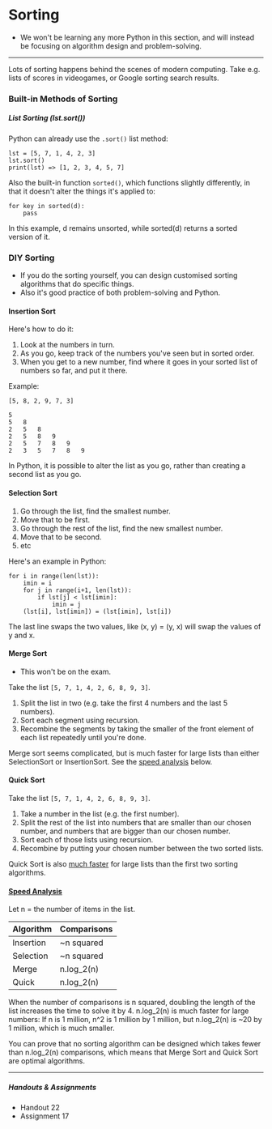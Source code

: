 # Sorting

* We won't be learning any more Python in this section, and will instead be focusing on algorithm design and problem-solving.

---

Lots of sorting happens behind the scenes of modern computing. Take e.g. lists of scores in videogames, or Google sorting search results.

### Built-in Methods of Sorting

##### List Sorting (lst.sort())

Python can already use the `.sort()` list method:

	lst = [5, 7, 1, 4, 2, 3]
	lst.sort()
	print(lst) => [1, 2, 3, 4, 5, 7]
	
Also the built-in function `sorted()`, which functions slightly differently, in that it doesn't alter the things it's applied to:

	for key in sorted(d):
		pass
		
In this example, d remains unsorted, while sorted(d) returns a sorted version of it.

### DIY Sorting

* If you do the sorting yourself, you can design customised sorting algorithms that do specific things.
* Also it's good practice of both problem-solving and Python.

#### Insertion Sort

Here's how to do it:

1. Look at the numbers in turn.
2. As you go, keep track of the numbers you've seen but in sorted order.
3. When you get to a new number, find where it goes in your sorted list of numbers so far, and put it there.

Example:

	[5, 8, 2, 9, 7, 3]
	
	5
	5	8
	2	5	8
	2	5	8	9
	2	5	7	8	9
	2	3	5	7	8	9
	
In Python, it is possible to alter the list as you go, rather than creating a second list as you go.

#### Selection Sort

1. Go through the list, find the smallest number.
2. Move that to be first.
3. Go through the rest of the list, find the new smallest number.
4. Move that to be second.
5. etc

Here's an example in Python:

	for i in range(len(lst)):
		imin = i
		for j in range(i+1, len(lst)):
			if lst[j] < lst[imin]:
				imin = j
		(lst[i], lst[imin]) = (lst[imin], lst[i])
				
The last line swaps the two values, like (x, y) = (y, x) will swap the values of y and x.

#### Merge Sort

* This won't be on the exam.

Take the list `[5, 7, 1, 4, 2, 6, 8, 9, 3]`.

1. Split the list in two (e.g. take the first 4 numbers and the last 5 numbers).
2. Sort each segment using recursion.
3. Recombine the segments by taking the smaller of the front element of each list repeatedly until you're done.

Merge sort seems complicated, but is much faster for large lists than either SelectionSort or InsertionSort. See the [speed analysis](#speed) below.

#### Quick Sort

Take the list `[5, 7, 1, 4, 2, 6, 8, 9, 3]`.

1. Take a number in the list (e.g. the first number).
2. Split the rest of the list into numbers that are smaller than our chosen number, and numbers that are bigger than our chosen number.
3. Sort each of those lists using recursion.
4. Recombine by putting your chosen number between the two sorted lists.

Quick Sort is also [much faster](#speed) for large lists than the first two sorting algorithms.

#### [Speed Analysis](id:speed)

Let n = the number of items in the list.

|Algorithm|Comparisons|
|:---|---|
|Insertion|~n squared|
|Selection|~n squared|
|Merge|n.log_2(n)|
|Quick|n.log_2(n)|

When the number of comparisons is n squared, doubling the length of the list increases the time to solve it by 4. n.log_2(n) is much faster for large numbers: If n is 1 million, n^2 is 1 million by 1 million, but n.log_2(n) is ~20 by 1 million, which is much smaller.

You can prove that no sorting algorithm can be designed which takes fewer than n.log_2(n) comparisons, which means that Merge Sort and Quick Sort are optimal algorithms.



---

##### Handouts & Assignments

* Handout 22
* Assignment 17